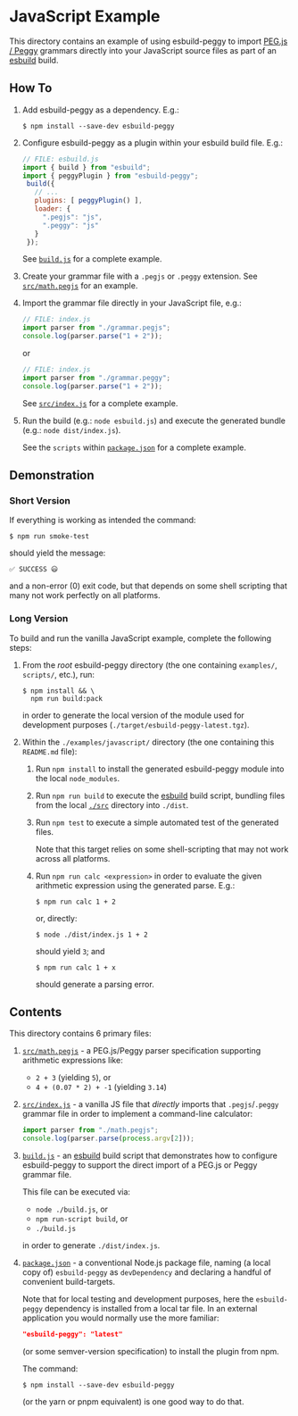 # JavaScript Example

This directory contains an example of using esbuild-peggy to import [PEG.js / Peggy](https://peggyjs.org/) grammars directly into your JavaScript source files as part of an [esbuild](https://esbuild.github.io/) build.

## How To

1. Add esbuild-peggy as a dependency. E.g.:

   ```console
   $ npm install --save-dev esbuild-peggy
   ```

2. Configure esbuild-peggy as a plugin within your esbuild build file. E.g.:

   ```js
   // FILE: esbuild.js
   import { build } from "esbuild";
   import { peggyPlugin } from "esbuild-peggy";
    build({
      // ...
      plugins: [ peggyPlugin() ],
      loader: {
        ".pegjs": "js",
        ".peggy": "js"
      }
    });
    ```

    See [`build.js`](./build.js) for a complete example.

3. Create your grammar file with a `.pegjs` or `.peggy` extension. See [`src/math.pegjs`](./src/math.pegjs) for an example.

4. Import the grammar file directly in your JavaScript file, e.g.:

   ```js
   // FILE: index.js
   import parser from "./grammar.pegjs";
   console.log(parser.parse("1 + 2"));
   ```

   or

   ```js
   // FILE: index.js
   import parser from "./grammar.peggy";
   console.log(parser.parse("1 + 2"));
   ```

   See [`src/index.js`](./src/index.js) for a complete example.


5. Run the build (e.g.: `node esbuild.js`) and execute the generated bundle (e.g.: `node dist/index.js`).

   See the `scripts` within [`package.json`](./package.json) for a complete example.

## Demonstration

### Short Version

If everything is working as intended the command:

```shell
$ npm run smoke-test
```

should yield the message:

```shell
✅ SUCCESS 😃
```

and a non-error (0) exit code, but that depends on some shell scripting that many not work perfectly on all platforms.

### Long Version

To build and run the vanilla JavaScript example, complete the following steps:

1. From the _root_ esbuild-peggy directory (the one containing `examples/`, `scripts/`, etc.), run:

   ```shell
   $ npm install && \
     npm run build:pack
   ```

   in order to generate the local version of the module used for development purposes (`./target/esbuild-peggy-latest.tgz`).

2. Within the `./examples/javascript/` directory (the one containing this `README.md` file):

   1. Run `npm install` to install the generated esbuild-peggy module into the local `node_modules`.

   2. Run `npm run build` to execute the [esbuild](https://esbuild.github.io/) build script, bundling files from the local [`./src`](./src) directory into `./dist`.

   3. Run `npm test` to execute a simple automated test of the generated files.

      Note that this target relies on some shell-scripting that may not work across all platforms.

   4. Run `npm run calc <expression>` in order to evaluate the given arithmetic expression using the generated parse. E.g.:

      ```console
      $ npm run calc 1 + 2
      ```

      or, directly:

      ```console
      $ node ./dist/index.js 1 + 2
      ```

      should yield `3`; and

      ```console
      $ npm run calc 1 + x
      ```

      should generate a parsing error.



## Contents

This directory contains 6 primary files:

1. [`src/math.pegjs`](./src/math.pegjs) - a PEG.js/Peggy parser specification supporting arithmetic expressions like:
    - `2 + 3` (yielding `5`), or
    - `4 + (0.07 * 2) + -1` (yielding `3.14`)

2. [`src/index.js`](./src/index.js) - a vanilla JS file that _directly_ imports that `.pegjs`/`.peggy` grammar file in order to implement a command-line calculator:

    ```js
    import parser from "./math.pegjs";
    console.log(parser.parse(process.argv[2]));
    ```

3. [`build.js`](./build.js) - an [esbuild](https://esbuild.github.io/) build script that demonstrates how to configure esbuild-peggy to support the direct import of a PEG.js or Peggy grammar file.

   This file can be executed via:

      - `node ./build.js`, or
      - `npm run-script build`, or
      - `./build.js`

   in order to generate `./dist/index.js`.

4. [`package.json`](./package.json) - a conventional Node.js package file, naming (a local copy of) `esbuild-peggy` as `devDependency` and declaring a handful of convenient build-targets.

   Note that for local testing and development purposes, here the `esbuild-peggy` dependency is installed from a local tar file. In an external application you would normally use the more familiar:

   ```json
   "esbuild-peggy": "latest"
   ```

   (or some semver-version specification) to install the plugin from npm.

   The command:

   ```console
   $ npm install --save-dev esbuild-peggy
   ```

   (or the yarn or pnpm equivalent) is one good way to do that.